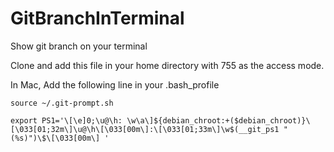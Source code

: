# GitBranchInTerminal
Show git branch on your terminal

Clone and add this file in your home directory with 755 as the access mode.

In Mac, Add the following line in your .bash_profile
```
source ~/.git-prompt.sh

export PS1='\[\e]0;\u@\h: \w\a\]${debian_chroot:+($debian_chroot)}\[\033[01;32m\]\u@\h\[\033[00m\]:\[\033[01;33m\]\w$(__git_ps1 " (%s)")\$\[\033[00m\] '
```
